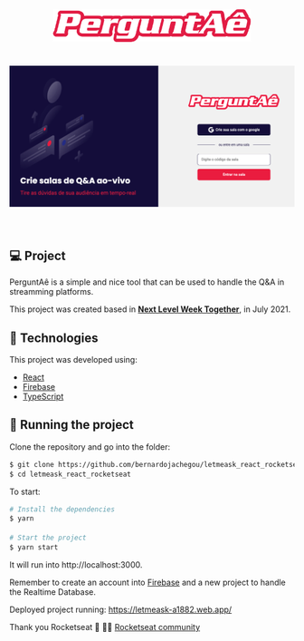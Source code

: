 <p align="center">
  <img alt="perguntAê" src=".github/newlogo.png" width="350px">
</p>

<h1 align="center">
    <img alt="PerguntAê" src=".github/cover.png" />
</h1>

<br>


## 💻 Project

PerguntAê is a simple and nice tool that can be used to handle the Q&A in streamming platforms.

This project was created based in **[Next Level Week Together](https://nextlevelweek.com/)**, in July 2021.

## 🧪 Technologies

This project was developed using:
- [React](https://reactjs.org)
- [Firebase](https://firebase.google.com/)
- [TypeScript](https://www.typescriptlang.org/)

## 🚀 Running the project

Clone the repository and go into the folder:
```bash
$ git clone https://github.com/bernardojachegou/letmeask_react_rocketseat
$ cd letmeask_react_rocketseat
```

To start:
```bash
# Install the dependencies
$ yarn

# Start the project
$ yarn start
```

It will run into http://localhost:3000.

Remember to create an account into [Firebase](https://firebase.google.com/) and a new project to handle the Realtime Database.

Deployed project running: https://letmeask-a1882.web.app/

Thank you Rocketseat 💜 👋🏻 [Rocketseat community](https://discord.gg/gKUVrzrPrU)
